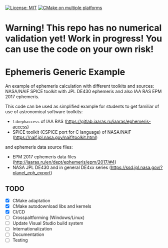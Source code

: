 [![License: MIT](https://img.shields.io/badge/License-MIT-yellow.svg)](https://opensource.org/licenses/MIT) [![CMake on multiple platforms](https://github.com/Ornstein89/ephemeris_generic_example/actions/workflows/cmake-multi-platform.yml/badge.svg)](https://github.com/Ornstein89/ephemeris_generic_example/actions/workflows/cmake-multi-platform.yml)

# Warning! This repo has no numerical validation yet! Work in progress! You can use the code on your own risk!


# Ephemeris Generic Example

An example of ephemeris calculation with different toolkits and sources: NASA/NAIF SPICE toolkit with JPL DE430 ephemeris and also IAA RAS EPM 2017 ephemeris.

This code can be used as simplified example for students to get familiar of use of astronomical software toolkits:

* `libephaccess` of IAA RAS (https://gitlab.iaaras.ru/iaaras/ephemeris-access)
* SPICE toolkit (CSPICE port for C language) of NASA/NAIF (https://naif.jpl.nasa.gov/naif/toolkit.html)

and ephemeris data source files:

* EPM 2017 ephemeris data files (http://iaaras.ru/en/dept/ephemeris/epm/2017/#4)
* NASA JPL DE430 and in general DE4xx series (https://ssd.jpl.nasa.gov/?planet_eph_export)

## TODO

* [x] CMake adaptation
* [x] CMake autodownload libs and kernels
* [x] CI/CD
* [ ] Crosspaltforming (Windows/Linux)
* [ ] Update Visual Studio build system
* [ ] Internationalization
* [ ] Documentation
* [ ] Testing
